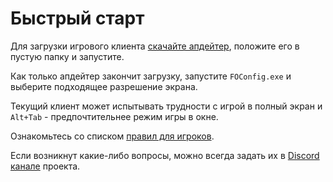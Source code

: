# Быстрый старт

Для загрузки игрового клиента [скачайте апдейтер](https://mega.nz/#!u8FRwagQ!fFoCvhxAaTcAh_uMjyGoY_LMNUCvOkXkbXIOXbUjcao), положите его в пустую папку и запустите. 

Как только апдейтер закончит загрузку, запустите `FOConfig.exe` и выберите подходящее разрешение экрана.

Текущий клиент может испытывать трудности с игрой в полный экран и `Alt+Tab` - предпочтительнее режим игры в окне.

Ознакомьтесь со списком [правил для игроков](/rules/).

Если возникнут какие-либо вопросы, можно всегда задать их в [Discord канале](https://discord.gg/qD6WYFY) проекта.